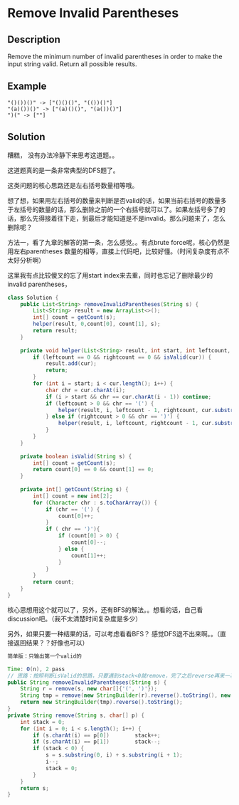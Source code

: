 # Remove Invalid Parentheses

## Description

Remove the minimum number of invalid parentheses in order to make the input string valid. Return all possible results.

## Example

```text
"()())()" -> ["()()()", "(())()"]
"(a)())()" -> ["(a)()()", "(a())()"]
")(" -> [""]
```

## Solution

 糟糕， 没有办法冷静下来思考这道题。。

这道题真的是一条非常典型的DFS题了。

这类问题的核心思路还是左右括号数量相等哦。

想了想，如果用左右括号的数量来判断是否valid的话，如果当前右括号的数量多于左括号的数量的话，那么删除之前的一个右括号就可以了。如果左括号多了的话，那么先得接着往下走，到最后才能知道是不是invalid。那么问题来了，怎么删除呢？

方法一，看了九章的解答的第一条，怎么感觉。。有点brute force呢，核心仍然是用左右parentheses 数量的相等，直接上代码吧，比较好懂。（时间复杂度有点不太好分析啊）

这里我有点比较傻叉的忘了用start index来去重，同时也忘记了删除最少的invalid parentheses，

```java
class Solution {
    public List<String> removeInvalidParentheses(String s) {
        List<String> result = new ArrayList<>();
        int[] count = getCount(s);
        helper(result, 0,count[0], count[1], s);
        return result;
    }
    
    private void helper(List<String> result, int start, int leftcount, int rightcount, String cur) {
        if (leftcount == 0 && rightcount == 0 && isValid(cur)) {
            result.add(cur);
            return;
        }
        for (int i = start; i < cur.length(); i++) {
            char chr = cur.charAt(i);
            if (i > start && chr == cur.charAt(i - 1)) continue;
            if (leftcount > 0 && chr == '(') {
                helper(result, i, leftcount - 1, rightcount, cur.substring(0, i) + cur.substring(i + 1, cur.length()));
            } else if (rightcount > 0 && chr == ')') {
                helper(result, i, leftcount, rightcount - 1, cur.substring(0, i) + cur.substring(i + 1, cur.length()));
            }
        }
    }
    
    private boolean isValid(String s) {
        int[] count = getCount(s);
        return count[0] == 0 && count[1] == 0;
    }
    
    private int[] getCount(String s) {
        int[] count = new int[2];
        for (Character chr : s.toCharArray()) {
            if (chr == '(') {
                count[0]++;
            } 
            if ( chr == ')'){
                if (count[0] > 0) {
                    count[0]--;
                } else {
                    count[1]++;
                }               
            }
        }
        return count;
    }
}
```

核心思想用这个就可以了，另外，还有BFS的解法。。想看的话，自己看discussion吧。（我不太清楚时间复杂度是多少）

另外，如果只要一种结果的话，可以考虑看看BFS？ 感觉DFS退不出来啊。。（直接返回结果？？好像也可以）

```java
简单版：只输出第一个valid的	

Time: O(n), 2 pass
// 思路：按照判断isValid的思路，只要遇到stack<0就remove，完了之后reverse再来一次。
public String removeInvalidParentheses(String s) {
	String r = remove(s, new char[]{'(', ')'});
	String tmp = remove(new StringBuilder(r).reverse().toString(), new char[]{')', '('});
	return new StringBuilder(tmp).reverse().toString();
}
private String remove(String s, char[] p) {
	int stack = 0;
	for (int i = 0; i < s.length(); i++) {
		if (s.charAt(i) == p[0])		stack++;
		if (s.charAt(i) == p[1])		stack--;
		if (stack < 0) {
			s = s.substring(0, i) + s.substring(i + 1);
			i--;
			stack = 0;
		}
	}
	return s;
}
```

